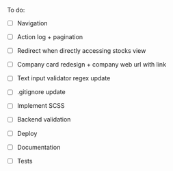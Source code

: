 

To do:

- [ ] Navigation
- [ ] Action log + pagination
- [ ] Redirect when directly accessing stocks view
- [ ] Company card redesign + company web url with link
- [ ] Text input validator regex update
- [ ] .gitignore update
- [ ] Implement SCSS
- [ ] Backend validation
- [ ] Deploy
- [ ] Documentation
- [ ] Tests


